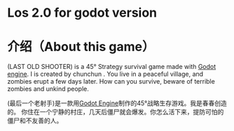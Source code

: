 # Los  2.0 for godot version

# 介绍（About this game）

(LAST OLD SHOOTER) is a 45° Strategy survival game made with [Godot engine](https://godotengine.org). I is created by chunchun .
You live in a peaceful village, and zombies erupt a few days later. How can you survive, beware of terrible zombies and unkind people.

(最后一个老射手)是一款用[Godot Engine](https://godotengine.org)制作的45°战略生存游戏。我是春春创造的。
你住在一个宁静的村庄，几天后僵尸就会爆发。你怎么活下来，提防可怕的僵尸和不友善的人。

